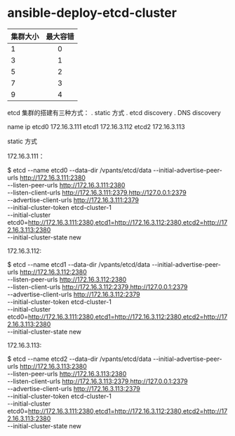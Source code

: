 # ansible-deploy-etcd-cluster

| 集群大小   |    最大容错  |
| :-------- | :--: |
| 1	      |    0      |
| 3	      |    1      |
| 5	      |    2      |
| 7	      |    3      |
| 9	      |    4      |

etcd 集群的搭建有三种方式：
. static 方式
. etcd discovery
. DNS discovery

name	  ip
etcd0 172.16.3.111
etcd1	172.16.3.112
etcd2	172.16.3.113

static 方式


172.16.3.111：

$ etcd --name etcd0 --data-dir /vpants/etcd/data --initial-advertise-peer-urls http://172.16.3.111:2380 \
  --listen-peer-urls http://172.16.3.111:2380 \
  --listen-client-urls http://172.16.3.111:2379,http://127.0.0.1:2379 \
  --advertise-client-urls http://172.16.3.111:2379 \
  --initial-cluster-token etcd-cluster-1 \
  --initial-cluster etcd0=http://172.16.3.111:2380,etcd1=http://172.16.3.112:2380,etcd2=http://172.16.3.113:2380 \
  --initial-cluster-state new
  
172.16.3.112:

$ etcd --name etcd1 --data-dir /vpants/etcd/data --initial-advertise-peer-urls http://172.16.3.112:2380 \
  --listen-peer-urls http://172.16.3.112:2380 \
  --listen-client-urls http://172.16.3.112:2379,http://127.0.0.1:2379 \
  --advertise-client-urls http://172.16.3.112:2379 \
  --initial-cluster-token etcd-cluster-1 \
  --initial-cluster etcd0=http://172.16.3.111:2380,etcd1=http://172.16.3.112:2380,etcd2=http://172.16.3.113:2380 \
  --initial-cluster-state new
  
 172.16.3.113:
 
 $ etcd --name etcd2 --data-dir /vpants/etcd/data --initial-advertise-peer-urls http://172.16.3.113:2380 \
  --listen-peer-urls http://172.16.3.113:2380 \
  --listen-client-urls http://172.16.3.113:2379,http://127.0.0.1:2379 \
  --advertise-client-urls http://172.16.3.113:2379 \
  --initial-cluster-token etcd-cluster-1 \
  --initial-cluster etcd0=http://172.16.3.111:2380,etcd1=http://172.16.3.112:2380,etcd2=http://172.16.3.113:2380 \
  --initial-cluster-state new
